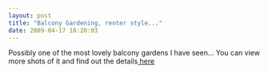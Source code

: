 ```yaml
---
layout: post
title: "Balcony Gardening, renter style..."
date: 2009-04-17 18:20:03
---
```


Possibly one of the most lovely balcony gardens I have seen... You can view more shots of it and find out the details[ here][1]

 [1]: http://www.flickr.com/photos/more_than_design/2614085306/
